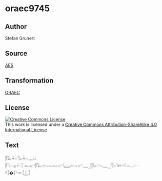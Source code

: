 # oraec9745

## Author

Stefan Grunert

## Source

[AES](https://github.com/simondschweitzer/aes)

## Transformation

[ORAEC](https://oraec.github.io/)

## License

<a rel="license" href="http://creativecommons.org/licenses/by-sa/4.0/"><img alt="Creative Commons License" style="border-width:0" src="https://i.creativecommons.org/l/by-sa/4.0/88x31.png" /></a><br />This work is licensed under a <a rel="license" href="http://creativecommons.org/licenses/by-sa/4.0/">Creative Commons Attribution-ShareAlike 4.0 International License</a>

## Text

𓋴𓅓𓇓𓏏𓅭𓇓𓏏𓈖𓂓<br>
𓋴𓊹𓍿𓐍𓍯𓇅𓁹𓏥𓎺𓋴𓅓𓂧𓏏𓁹𓏥𓎺𓇋𓈙𓂧𓏥𓎺𓈖𓃀𓋴𓏥𓎺𓏏𓈖𓃀𓋴𓏏𓅨𓏖𓏐𓏏𓂋𓍕<br>
𓏊𓆼�𓆼𓍱𓎱𓆼𓋲𓆼<br>
